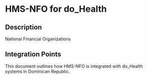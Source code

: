 # HMS-NFO for do_Health

## Description

National Financial Organizations

## Integration Points

This document outlines how HMS-NFO is integrated with do_Health systems in Dominican Republic.
